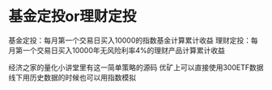 # 基金定投or理财定投

基金定投：每月第一个交易日买入10000的指数基金计算累计收益
理财定投：每月第一个交易日买入10000年无风险利率4%的理财产品计算累计收益

经济之家的量化小讲堂里有这一简单策略的源码
优矿上可以直接使用300ETF数据 线下用历史数据的时候也可以用指数模拟